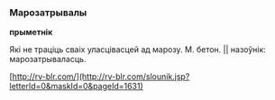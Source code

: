### Марозатрывалы
**прыметнік**

Які не траціць сваіх уласцівасцей ад марозу. М. бетон. || назоўнік: марозатрываласць.

<a rel="author">[http://rv-blr.com/](http://rv-blr.com/slounik.jsp?letterId=0&maskId=0&pageId=1631)</a>
